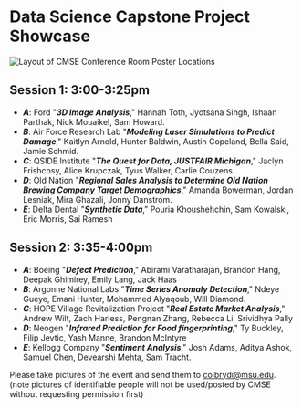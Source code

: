 # Data Science Capstone Project Showcase

![Layout of CMSE Conference Room Poster Locations](https://lh5.googleusercontent.com/AEoytsPGs1VfULAcIrfd2VoWmmi1teiEpHnkMJh0jmwORWcjl8YtT9j0ziaSsjUi3Sj3xNa4Zx4vWPDj_W2Upx5a0MpLti94tOLd2M2talXZHTSrCouEo6jAdrB5i1B4vA=w512)

## Session 1: 3:00-3:25pm
- **_A_**: Ford "**_3D Image Analysis_**," Hannah Toth, Jyotsana Singh, Ishaan Parthak, Nick Mouaikel, Sam Howard. 
- **_B_**: Air Force Research Lab "**_Modeling Laser Simulations to Predict Damage_**," Kaitlyn Arnold, Hunter Baldwin, Austin Copeland, Bella Said, Jamie Schmid. 
- **_C_**: QSIDE Institute "**_The Quest for Data, JUSTFAIR Michigan_**," Jaclyn Frishcosy, Alice Krupczak, Tyus Walker, Carlie Couzens.
- **_D_**: Old Nation "**_Regional Sales Analysis to Determine Old Nation Brewing Company Target Demographics_**," Amanda Bowerman, Jordan Lesniak, Mira Ghazali, Jonny Danstrom. 
- **_E_**: Delta Dental "**_Synthetic Data_**," Pouria Khoushehchin, Sam Kowalski, Eric Morris, Sai Ramesh

## Session 2: 3:35-4:00pm
- **_A_**: Boeing "**_Defect Prediction_**," Abirami Varatharajan, Brandon Hang, Deepak Ghimirey, Emily Lang, Jack Haas
- **_B_**: Argonne National Labs "**_Time Series Anomaly Detection_**," Ndeye Gueye, Emani Hunter, Mohammed Alyaqoub, Will Diamond.
- **_C_**:  HOPE Village Revitalization Project "**_Real Estate Market Analysis_**," Andrew Wilt, Zach Harless, Pengnan Zhang, Rebecca Li, Srividhya Pally
- **_D_**: Neogen "**_Infrared Prediction for Food fingerprinting_**," Ty Buckley, Filip Jevtic, Yash Manne, Brandon McIntyre
- **_E_**: Kellogg Company "**_Sentiment Analysis_**," Josh Adams, Aditya Ashok, Samuel Chen, Devearshi Mehta, Sam Tracht. 

Please take pictures of the event and send them to colbrydi@msu.edu. (note pictures of identifiable people will not be used/posted by CMSE without requesting permission first)

